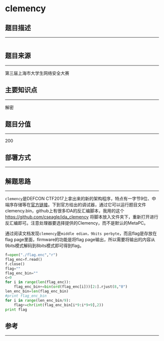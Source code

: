 # clemency

## 题目描述
---
```

```

## 题目来源
---
第三届上海市大学生网络安全大赛

## 主要知识点
---
解密

## 题目分值
---
200

## 部署方式
---


## 解题思路
---
`clemency`是DEFCON CTF2017上拿出来的新的架构程序，特点有一字节9位、中端序存储等在[官方链接](https://blog.legitbs.net/2017/07/the-clemency-architecture.html)。下到官方给出的调试器，通过它可以运行题目文件clemency.bin，github上有很多IDA的反汇编脚本，我用的这个 https://github.com/cseagle/ida_clemency 将脚本放入文件夹下，重新打开进行反汇编即可。注意处理器要选择提供的Clemency，而不是默认的MetaPC。

通过阅读文档发现`clemency`是`middle edian，9bits perbyte`，而且flag是存放在flag page里面，firmware的功能是将flag page输出，所以需要将输出的内容从9bits模式解码到8bits模式即可得到flag。

```python
f=open("./flag.enc","r")
flag_enc=f.read()
f.close()
flag=""
flag_enc_bin=""
c=0
for i in range(len(flag_enc)):
    flag_enc_bin+=bin(ord(flag_enc[i]))[2:].rjust(8,"0")
len_enc_bin=len(flag_enc_bin)
#print flag_enc_bin
for i in range(len_enc_bin/9):
    flag+=chr(int(flag_enc_bin[i*9:i*9+9],2))
print flag
```

## 参考
---
